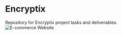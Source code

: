 # Encryptix
Repository for Encryptix project tasks and deliverables.
![E-commerce Website](Encryptix/E-commerce-Website.svg)
